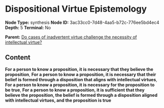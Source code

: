 # Dispositional Virtue Epistemology

**Node Type:** synthesis
**Node ID:** 3ac33cc0-7d48-4aa5-b72c-776ee5bd4ec4
**Depth:** 5
**Terminal:** No

**Parent:** [Do cases of inadvertent virtue challenge the necessity of intellectual virtue?](do-cases-of-inadvertent-virtue-challenge-the-necessity-of-intellectual-virtue-antithesis-49c65369-9db9-40ac-9e0f-caa1dbb10e81.md)

## Content

**For a person to know a proposition, it is necessary that they believe the proposition**, **For a person to know a proposition, it is necessary that their belief is formed through a disposition that aligns with intellectual virtues**, **For a person to know a proposition, it is necessary for the proposition to be true**, **For a person to know a proposition, it is sufficient that they believe the proposition, the belief is formed through a disposition aligned with intellectual virtues, and the proposition is true**

